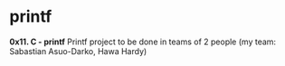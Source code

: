 # printf
**0x11. C - printf**
Printf project to be done in teams of 2 people (my team: Sabastian Asuo-Darko, Hawa Hardy)

